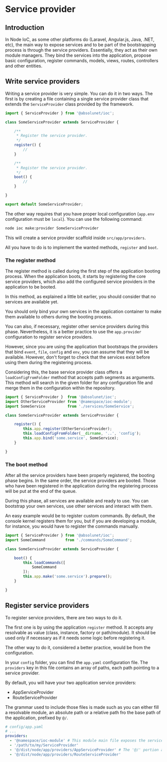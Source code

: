 # Service provider

## Introduction

In Node IoC, as some other platforms do (Laravel, Angular.js, Java, .NET, etc), the main way to expose services and to be part of the bootstrapping process is through the service providers.
Essentially, they act as their own module managers.
They bind the services into the application, propose basic configuration, register commands, models, views, routes, controllers and other entities.



## Write service providers

Writing a service provider is very simple.
You can do it in two ways.
The first is by creating a file containing a single service provider class that extends the `ServiceProvider` class provided by the framework.

```javascript
import { ServiceProvider } from '@absolunet/ioc';

class SomeServiceProvider extends ServiceProvider {

    /**
     * Register the service provider.
     */
    register() {
        //
    }

    /**
     * Register the service provider.
     */
    boot() {
        //
    }

}

export default SomeServiceProvider;
```

The other way requires that you have proper local configuration (`app.env` configuration must be `local`).
You can use the following command:

```bash
node ioc make:provider SomeServiceProvider
```

This will create a service provider scaffold inside `src/app/providers`.

All you have to do is to implement the wanted methods, `register` and `boot`.



### The register method

The register method is called during the first step of the application booting process.
When the application boots, it starts by registering the core service providers, which also add the configured service providers in the application to be booted.

In this method, as explained a little bit earlier, you should consider that no services are available yet.

You should only bind your own services in the application container to make them available to others during the booting process.

You can also, if necessary, register other service providers during this phase.
Nevertheless, it is a better practice to use the `app.provider` configuration to register service providers.

However, since you are using the application that bootstraps the providers that bind `event`, `file`, `config` and `env`, you can assume that they will be available.
However, don't forget to check that the services exist before using them during the registering process.

Considering this, the base service provider class offers a `loadConfigFromFolder` method that accepts path segments as arguments.
This method will search in the given folder for any configuration file and merge them in the configuration within the repository.

```javascript
import { ServiceProvider }  from '@absolunet/ioc';
import OtherServiceProvider from '@namespace/ioc-module';
import SomeService          from './services/SomeService';

class SomeServiceProvider extends ServiceProvider {

    register() {
        this.app.register(OtherServiceProvider);
        this.loadConfigFromFolder(__dirname, '..', 'config');
        this.app.bind('some.service', SomeService);
    }

}
```



### The boot method

After all the service providers have been properly registered, the booting phase begins.
In the same order, the service providers are booted.
Those who have been registered in the application during the registering process will be put at the end of the queue.

During this phase, all services are available and ready to use.
You can bootstrap your own services, use other services and interact with them.

An easy example would be to register custom commands.
By default, the console kernel registers them for you, but if you are developing a module, for instance, you would have to register the commands manually.

```javascript
import { ServiceProvider } from '@absolunet/ioc';
import SomeCommand         from './commands/SomeCommand';

class SomeServiceProvider extends ServiceProvider {

    boot() {
        this.loadCommands([
            SomeCommand
        ]);
        this.app.make('some.service').prepare();
    }

}
```



## Register service providers

To register service providers, there are two ways to do it.

The first one is by using the application `register` method.
It accepts any resolvable as value (class, instance, factory or path/module).
It should be used only if necessary as if it needs some logic before registering it.

The other way to do it, considered a better practice, would be from the configuration.

In your `config` folder, you can find the `app.yaml` configuration file.
The `providers` key in this file contains an array of paths, each path pointing to a service provider.

By default, you will have your two application service providers:

- AppServiceProvider
- RouteServiceProvider

The grammar used to include those files is made such as you can either fill a resolvable module, an absolute path or a relative path fro the base path of the application, prefixed by `@/`.

```yaml
# config/app.yaml
# ...
providers:
  - '@namespace/ioc-module' # This module main file exposes the service provider as a default export
  - '/path/to/my/ServiceProvider'
  - '@/dist/node/app/providers/AppServiceProvider' # The '@/' portion at the beginning indicates 'the application base path'
  - '@/dist/node/app/providers/RouteServiceProvider'
```
